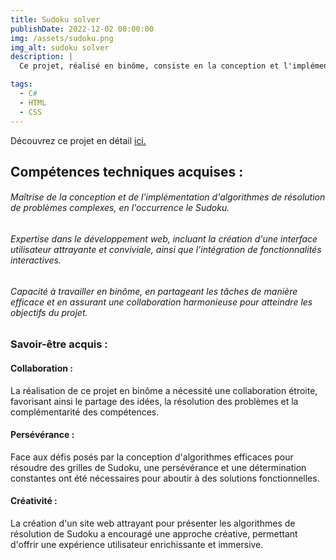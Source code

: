 ```yaml
---
title: Sudoku solver
publishDate: 2022-12-02 00:00:00
img: /assets/sudoku.png
img_alt: sudoku solver
description: |
  Ce projet, réalisé en binôme, consiste en la conception et l'implémentation de deux algorithmes de résolution de Sudoku, accompagnés du développement d'un site web dédié à ce jeu emblématique. Le site offre aux utilisateurs la possibilité de résoudre des grilles de Sudoku, mettant à leur disposition nos deux algorithmes pour une résolution complète ou partielle des puzzles.

tags:
  - C#
  - HTML
  - CSS
---
```


 Découvrez ce projet en détail <a href="https://github.com/Selim-Hamza/Sudokusolver">ici.</a>

## Compétences techniques acquises :

###### Maîtrise de la conception et de l'implémentation d'algorithmes de résolution de problèmes complexes, en l'occurrence le Sudoku.

###### Expertise dans le développement web, incluant la création d'une interface utilisateur attrayante et conviviale, ainsi que l'intégration de fonctionnalités interactives.

###### Capacité à travailler en binôme, en partageant les tâches de manière efficace et en assurant une collaboration harmonieuse pour atteindre les objectifs du projet.

### Savoir-être acquis :

#### Collaboration :  
 La réalisation de ce projet en binôme a nécessité une collaboration étroite, favorisant ainsi le partage des idées, la résolution des problèmes et la complémentarité des compétences.

####  Persévérance : 
 Face aux défis posés par la conception d'algorithmes efficaces pour résoudre des grilles de Sudoku, une persévérance et une détermination constantes ont été nécessaires pour aboutir à des solutions fonctionnelles.

#### Créativité : 
La création d'un site web attrayant pour présenter les algorithmes de résolution de Sudoku a encouragé une approche créative, permettant d'offrir une expérience utilisateur enrichissante et immersive.



